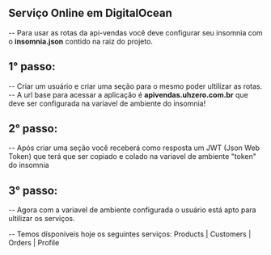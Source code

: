 ## Serviço Online em DigitalOcean

-- Para usar as rotas da api-vendas você deve configurar seu insomnia com o **insomnia.json** contido na raiz do projeto.

## 1° passo:

-- Criar um usuário e criar uma seção para o mesmo poder ultilizar as rotas.
-- A url base para acessar a aplicação é **apivendas.uhzero.com.br** que deve ser configurada na variavel de ambiente do insomnia!

## 2° passo:

-- Após criar uma seção você receberá como resposta um JWT (Json Web Token) que terá que ser copiado e colado na variavel de ambiente "token" do insomnia

## 3° passo:

-- Agora com a variavel de ambiente configurada o usuário está apto para ultilizar os serviços.

-- Temos dísponiveis hoje os seguintes serviços: Products | Customers | Orders | Profile
